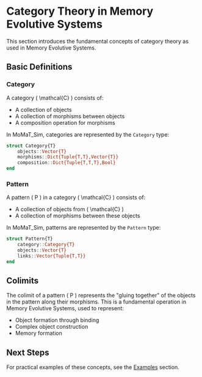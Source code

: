 # Category Theory in Memory Evolutive Systems

This section introduces the fundamental concepts of category theory as used in Memory Evolutive Systems.

## Basic Definitions

### Category

A category \( \mathcal{C} \) consists of:
- A collection of objects
- A collection of morphisms between objects
- A composition operation for morphisms

In MoMaT_Sim, categories are represented by the `Category` type:

```julia
struct Category{T}
    objects::Vector{T}
    morphisms::Dict{Tuple{T,T},Vector{T}}
    composition::Dict{Tuple{T,T,T},Bool}
end
```

### Pattern

A pattern \( P \) in a category \( \mathcal{C} \) consists of:
- A collection of objects from \( \mathcal{C} \)
- A collection of morphisms between these objects

In MoMaT_Sim, patterns are represented by the `Pattern` type:

```julia
struct Pattern{T}
    category::Category{T}
    objects::Vector{T}
    links::Vector{Tuple{T,T}}
end
```

## Colimits

The colimit of a pattern \( P \) represents the "gluing together" of the objects in the pattern along their morphisms. This is a fundamental operation in Memory Evolutive Systems, used to represent:

- Object formation through binding
- Complex object construction
- Memory formation

## Next Steps

For practical examples of these concepts, see the [Examples](../examples/basic_categories.md) section. 